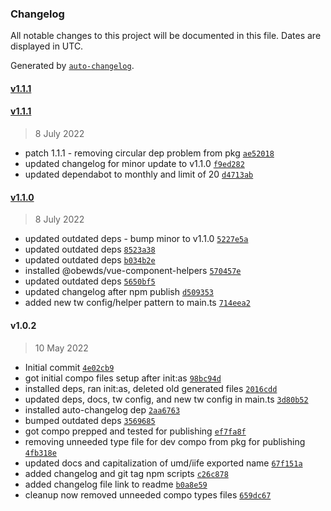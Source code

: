 ### Changelog

All notable changes to this project will be documented in this file. Dates are displayed in UTC.

Generated by [`auto-changelog`](https://github.com/CookPete/auto-changelog).

#### [v1.1.1](https://github.com/obewds/tw-border-palette-default/compare/v1.1.1...v1.1.1)

#### [v1.1.1](https://github.com/obewds/tw-border-palette-default/compare/v1.1.0...v1.1.1)

> 8 July 2022

- patch 1.1.1 - removing circular dep problem from pkg [`ae52018`](https://github.com/obewds/tw-border-palette-default/commit/ae5201899489a8c2cce2316cf6025813642b2930)
- updated changelog for minor update to v1.1.0 [`f9ed282`](https://github.com/obewds/tw-border-palette-default/commit/f9ed282b4df3d20d3fb4afc4012a4c921b799c2b)
- updated dependabot to monthly and limit of 20 [`d4713ab`](https://github.com/obewds/tw-border-palette-default/commit/d4713ab17ecfd62271d488c93b114dc5fa2449f7)

#### [v1.1.0](https://github.com/obewds/tw-border-palette-default/compare/v1.0.2...v1.1.0)

> 8 July 2022

- updated outdated deps - bump minor to v1.1.0 [`5227e5a`](https://github.com/obewds/tw-border-palette-default/commit/5227e5a2ab5c679c9fcb25309008e8f11db1097a)
- updated outdated deps [`8523a38`](https://github.com/obewds/tw-border-palette-default/commit/8523a380ce0f0cefe8ae051491aaf3761c4bf289)
- updated outdated deps [`b034b2e`](https://github.com/obewds/tw-border-palette-default/commit/b034b2eb93c4e984741109767c37f2961b01715e)
- installed @obewds/vue-component-helpers [`570457e`](https://github.com/obewds/tw-border-palette-default/commit/570457e094a792da95292acefb2df97f550979cf)
- updated outdated deps [`5650bf5`](https://github.com/obewds/tw-border-palette-default/commit/5650bf589fa437fc1dbd7a92eb4561d5b7215e9f)
- updated changelog after npm publish [`d509353`](https://github.com/obewds/tw-border-palette-default/commit/d5093538a6a988c2a6c10a760075fb2e970cd3e2)
- added new tw config/helper pattern to main.ts [`714eea2`](https://github.com/obewds/tw-border-palette-default/commit/714eea2f673b35e56acf30d4c411676bfae6e95b)

#### v1.0.2

> 10 May 2022

- Initial commit [`4e02cb9`](https://github.com/obewds/tw-border-palette-default/commit/4e02cb915c41859ec887daae3a6e5728758ce7cd)
- got initial compo files setup after init:as [`98bc94d`](https://github.com/obewds/tw-border-palette-default/commit/98bc94da16561f173f5d0fb2b767145850e2b6c9)
- installed deps, ran init:as, deleted old generated files [`2016cdd`](https://github.com/obewds/tw-border-palette-default/commit/2016cdd3ab5c0e56b0dcb7ccaf95ab83374cbff7)
- updated deps, docs, tw config, and new tw config in main.ts [`3d80b52`](https://github.com/obewds/tw-border-palette-default/commit/3d80b52f67a68623ecb1475bd0903ed1b0467166)
- installed auto-changelog dep [`2aa6763`](https://github.com/obewds/tw-border-palette-default/commit/2aa67635bc7b4edb6f04c86a8ac99c8b4291013b)
- bumped outdated deps [`3569685`](https://github.com/obewds/tw-border-palette-default/commit/356968538ddf5c1011d9f11c5a0218cacc4eb8bd)
- got compo prepped and tested for publishing [`ef7fa8f`](https://github.com/obewds/tw-border-palette-default/commit/ef7fa8fd193ce43aad1c0dba3a668ad6f5a4b290)
- removing unneeded type file for dev compo from pkg for publishing [`4fb318e`](https://github.com/obewds/tw-border-palette-default/commit/4fb318e28dcb99b811887d405f29c2f9dc5f06c4)
- updated docs and capitalization of umd/iife exported name [`67f151a`](https://github.com/obewds/tw-border-palette-default/commit/67f151a3ba1d2d6ee3c9755c783adde9ced5db65)
- added changelog and git tag npm scripts [`c26c878`](https://github.com/obewds/tw-border-palette-default/commit/c26c8782253a3818ef5550340e63ec19af374eaa)
- added changelog file link to readme [`b0a8e59`](https://github.com/obewds/tw-border-palette-default/commit/b0a8e598f1932721799509edb02c64c73934deeb)
- cleanup now removed unneeded compo types files [`659dc67`](https://github.com/obewds/tw-border-palette-default/commit/659dc6744f8f3d9bd3406e77cb875d5f5b0c470e)
